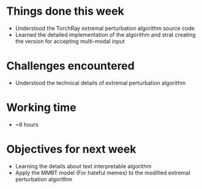 # Things done this week

 - Understood the TorchRay extremal perturbation algorithm source code
 - Learned the detailed implementation of the algorithm and strat creating the version for accepting multi-modal input

# Challenges encountered

- Understood the technical details of extremal perturbation algorithm

# Working time

 - ~8 hours

# Objectives for next week

 - Learning the details about text interpretable algorithm 
 - Apply the MMBT model (For hateful memes) to the modified extremal perturbation algorithm
